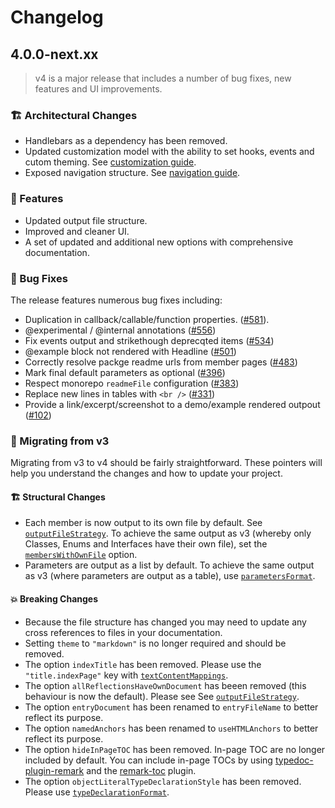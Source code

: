# Changelog

## 4.0.0-next.xx

> v4 is a major release that includes a number of bug fixes, new features and UI improvements.

### 🏗 Architectural Changes

- Handlebars as a dependency has been removed.
- Updated customization model with the ability to set hooks, events and cutom theming. See [customization guide]().
- Exposed navigation structure. See [navigation guide]().

### 🌟 Features

- Updated output file structure.
- Improved and cleaner UI.
- A set of updated and additional new options with comprehensive documentation.

### 🐛 Bug Fixes

The release features numerous bug fixes including:

- Duplication in callback/callable/function properties. ([#581](https://github.com/tgreyuk/typedoc-plugin-markdown/issues/581)).
- @experimental / @internal annotations ([#556](https://github.com/tgreyuk/typedoc-plugin-markdown/issues/556))
- Fix events output and strikethough deprecqted items ([#534](https://github.com/tgreyuk/typedoc-plugin-markdown/issues/534))
- @example block not rendered with Headline ([#501](https://github.com/tgreyuk/typedoc-plugin-markdown/issues/501))
- Correctly resolve packge readme urls from member pages ([#483](https://github.com/tgreyuk/typedoc-plugin-markdown/issues/483))
- Mark final default parameters as optional ([#396](https://github.com/tgreyuk/typedoc-plugin-markdown/issues/396))
- Respect monorepo `readmeFile` configuration ([#383](https://github.com/tgreyuk/typedoc-plugin-markdown/issues/383))
- Replace new lines in tables with `<br />` ([#331](https://github.com/tgreyuk/typedoc-plugin-markdown/issues/331))
- Provide a link/excerpt/screenshot to a demo/example rendered outpout ([#102](https://github.com/tgreyuk/typedoc-plugin-markdown/issues/102))

### 🚀 Migrating from v3

Migrating from v3 to v4 should be fairly straightforward. These pointers will help you understand the changes and how to update your project.

#### 🏗️ Structural Changes

- Each member is now output to its own file by default. See [`outputFileStrategy`](/docs/options#outputfilestrategy). To achieve the same output as v3 (whereby only Classes, Enums and Interfaces have their own file), set the [`membersWithOwnFile`](/docs/options#memberswithownfile) option.
- Parameters are output as a list by default. To achieve the same output as v3 (where parameters are output as a table), use [`parametersFormat`](/docs/options#parametersformat).

#### 💥 Breaking Changes

- Because the file structure has changed you may need to update any cross references to files in your documentation.
- Setting `theme` to `"markdown"` is no longer required and should be removed.
- The option `indexTitle` has been removed. Please use the `"title.indexPage"` key with [`textContentMappings`](/docs/options#textcontentmappings).
- The option `allReflectionsHaveOwnDocument` has beeen removed (this behaviour is now the default). Please see See [`outputFileStrategy`](/docs/options#outputfilestrategy).
- The option `entryDocument` has been renamed to `entryFileName` to better reflect its purpose.
- The option `namedAnchors` has been renamed to `useHTMLAnchors` to better reflect its purpose.
- The option `hideInPageTOC` has been removed. In-page TOC are no longer included by default. You can include in-page TOCs by using [typedoc-plugin-remark](/plugins/remark) and the [remark-toc](plugins/remark/suggested-plugins#remark-toc) plugin.
- The option `objectLiteralTypeDeclarationStyle` has been removed. Please use [`typeDeclarationFormat`](/docs/options#typedeclarationformat).

<!--
### Special Thanks

A special thanks to several members of the commununity who provided essential feeback, suggested improvements or direct contributions, including (in no particular order):

- @axel7083
- @balazsorban44
- @CoderIllusionist
- @KillyMXI
- @lorenzolewis
- @Zamiell
 -->

